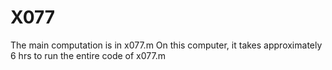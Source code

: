 # X077

The main computation is in x077.m
On this computer, it takes approximately 6 hrs to run the entire code of x077.m
